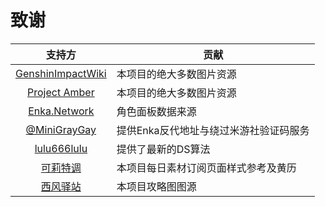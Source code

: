 # 致谢

|                                       支持方                                       | 贡献                    |
|:-------------------------------------------------------------------------------:|-----------------------|
| [GenshinImpactWiki](https://genshin-impact.fandom.com/wiki/Genshin_Impact_Wiki) | 本项目的绝大多数图片资源          |
|                       [Project Amber](https://ambr.top/)                        | 本项目的绝大多数图片资源          |
|                      [Enka.Network](https://enka.network/)                      | 角色面板数据来源              |
|                 [@MiniGrayGay](https://github.com/MiniGrayGay)                  | 提供Enka反代地址与绕过米游社验证码服务 |
|                  [lulu666lulu](https://github.com/lulu666lulu)                  | 提供了最新的DS算法            |
|                        [可莉特调](https://genshin.pub/daily)                        | 本项目每日素材订阅页面样式参考及黄历    |
|  [西风驿站](https://www.miyoushe.com/ys/accountCenter/collectionList?id=74019947)   | 本项目攻略图图源              |
